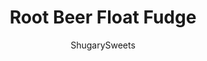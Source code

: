 ---
layout: ../../layouts/MarkdownPostLayout.astro
title: Root Beer Float Fudge
author: ShugarySweets
pubDate: 2019-01-15
description: "Root beer float meets root beer candy in this fudge recipe! With white chocolate and marshmallow cream, Root Beer Float Fudge is a sweet treat you won&#x27;t be able to resist."
image_url: https://www.shugarysweets.com/wp-content/uploads/2011/08/root-beer-float-fudge-4.jpg
tags: ["Candy","American"]
calories: 158
protein: 1
carbohydrates: 21
fats: 8
fiber: 0
ingredients: ["3 cups granulated sugar","¾ cup unsalted butter","1 cup heavy whipping cream","pinch of salt","3 cup white chocolate morsels","1½ cup marshmallow cream","3 teaspoons root beer concentrate (I use McCormicks)"]
serves: 48
time: "20 minutes"
prepTime: "10 minutes"
instructions: ["In large saucepan, heat sugar, butter, salt and cream until combined. Bring to a boil and stir continuously for 4 minutes.","Remove from heat. Quickly stir in white chocolate and marshmallow. Whisk in vigorously until smooth, be patient this will take a couple minutes. Using an electric mixer yields best results.","Pour half of mixture into a parchment paper lined 13x9 baking dish. To remaining fudge, whisk in root beer concentrate. Stir until combined. Pour over white fudge. Using a knife, swirl the two together. Refrigerate 4 hours or overnight. Cut into bite size pieces and enjoy. Tastes great cold!"]
nutrition: ["158 calories","21 grams carbohydrates","15 milligrams cholesterol","8 grams fat","0 grams fiber","1 grams protein","5 grams saturated fat","17 grams sodium","21 grams sugar","0 grams trans fat","3 grams unsaturated fat"]
---